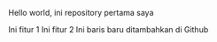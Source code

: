 Hello world, ini repository pertama saya

Ini fitur 1
Ini fitur 2
Ini baris baru ditambahkan di Github
